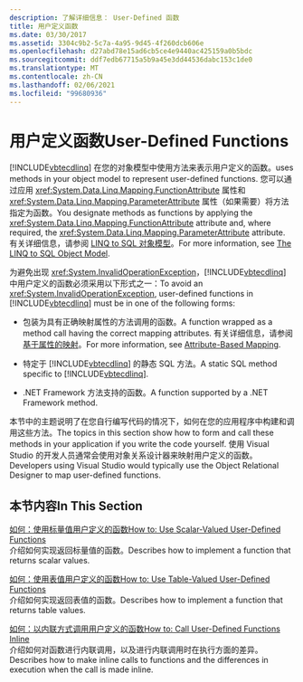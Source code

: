 ```yaml
---
description: 了解详细信息： User-Defined 函数
title: 用户定义函数
ms.date: 03/30/2017
ms.assetid: 3304c9b2-5c7a-4a95-9d45-4f260dcb606e
ms.openlocfilehash: d27abd78e15ad6cb5ce4e9440ac425159a0b5bdc
ms.sourcegitcommit: ddf7edb67715a5b9a45e3dd44536dabc153c1de0
ms.translationtype: MT
ms.contentlocale: zh-CN
ms.lasthandoff: 02/06/2021
ms.locfileid: "99680936"
---
```

# <a name="user-defined-functions"></a><span data-ttu-id="69f37-103">用户定义函数</span><span class="sxs-lookup"><span data-stu-id="69f37-103">User-Defined Functions</span></span>

[!INCLUDE[vbtecdlinq](../../../../../../includes/vbtecdlinq-md.md)] <span data-ttu-id="69f37-104">在您的对象模型中使用方法来表示用户定义的函数。</span><span class="sxs-lookup"><span data-stu-id="69f37-104">uses methods in your object model to represent user-defined functions.</span></span> <span data-ttu-id="69f37-105">您可以通过应用 <xref:System.Data.Linq.Mapping.FunctionAttribute> 属性和 <xref:System.Data.Linq.Mapping.ParameterAttribute> 属性（如果需要）将方法指定为函数。</span><span class="sxs-lookup"><span data-stu-id="69f37-105">You designate methods as functions by applying the <xref:System.Data.Linq.Mapping.FunctionAttribute> attribute and, where required, the <xref:System.Data.Linq.Mapping.ParameterAttribute> attribute.</span></span> <span data-ttu-id="69f37-106">有关详细信息，请参阅 [LINQ to SQL 对象模型](the-linq-to-sql-object-model.md)。</span><span class="sxs-lookup"><span data-stu-id="69f37-106">For more information, see [The LINQ to SQL Object Model](the-linq-to-sql-object-model.md).</span></span>  
  
 <span data-ttu-id="69f37-107">为避免出现 <xref:System.InvalidOperationException>，[!INCLUDE[vbtecdlinq](../../../../../../includes/vbtecdlinq-md.md)] 中用户定义的函数必须采用以下形式之一：</span><span class="sxs-lookup"><span data-stu-id="69f37-107">To avoid an <xref:System.InvalidOperationException>, user-defined functions in [!INCLUDE[vbtecdlinq](../../../../../../includes/vbtecdlinq-md.md)] must be in one of the following forms:</span></span>  
  
- <span data-ttu-id="69f37-108">包装为具有正确映射属性的方法调用的函数。</span><span class="sxs-lookup"><span data-stu-id="69f37-108">A function wrapped as a method call having the correct mapping attributes.</span></span> <span data-ttu-id="69f37-109">有关详细信息，请参阅 [基于属性的映射](attribute-based-mapping.md)。</span><span class="sxs-lookup"><span data-stu-id="69f37-109">For more information, see [Attribute-Based Mapping](attribute-based-mapping.md).</span></span>  
  
- <span data-ttu-id="69f37-110">特定于 [!INCLUDE[vbtecdlinq](../../../../../../includes/vbtecdlinq-md.md)] 的静态 SQL 方法。</span><span class="sxs-lookup"><span data-stu-id="69f37-110">A static SQL method specific to [!INCLUDE[vbtecdlinq](../../../../../../includes/vbtecdlinq-md.md)].</span></span>  
  
- <span data-ttu-id="69f37-111">.NET Framework 方法支持的函数。</span><span class="sxs-lookup"><span data-stu-id="69f37-111">A function supported by a .NET Framework method.</span></span>  
  
 <span data-ttu-id="69f37-112">本节中的主题说明了在您自行编写代码的情况下，如何在您的应用程序中构建和调用这些方法。</span><span class="sxs-lookup"><span data-stu-id="69f37-112">The topics in this section show how to form and call these methods in your application if you write the code yourself.</span></span> <span data-ttu-id="69f37-113">使用 Visual Studio 的开发人员通常会使用对象关系设计器来映射用户定义的函数。</span><span class="sxs-lookup"><span data-stu-id="69f37-113">Developers using Visual Studio would typically use the Object Relational Designer to map user-defined functions.</span></span>  
  
## <a name="in-this-section"></a><span data-ttu-id="69f37-114">本节内容</span><span class="sxs-lookup"><span data-stu-id="69f37-114">In This Section</span></span>  

 [<span data-ttu-id="69f37-115">如何：使用标量值用户定义的函数</span><span class="sxs-lookup"><span data-stu-id="69f37-115">How to: Use Scalar-Valued User-Defined Functions</span></span>](how-to-use-scalar-valued-user-defined-functions.md)  
 <span data-ttu-id="69f37-116">介绍如何实现返回标量值的函数。</span><span class="sxs-lookup"><span data-stu-id="69f37-116">Describes how to implement a function that returns scalar values.</span></span>  
  
 [<span data-ttu-id="69f37-117">如何：使用表值用户定义的函数</span><span class="sxs-lookup"><span data-stu-id="69f37-117">How to: Use Table-Valued User-Defined Functions</span></span>](how-to-use-table-valued-user-defined-functions.md)  
 <span data-ttu-id="69f37-118">介绍如何实现返回表值的函数。</span><span class="sxs-lookup"><span data-stu-id="69f37-118">Describes how to implement a function that returns table values.</span></span>  
  
 [<span data-ttu-id="69f37-119">如何：以内联方式调用用户定义的函数</span><span class="sxs-lookup"><span data-stu-id="69f37-119">How to: Call User-Defined Functions Inline</span></span>](how-to-call-user-defined-functions-inline.md)  
 <span data-ttu-id="69f37-120">介绍如何对函数进行内联调用，以及进行内联调用时在执行方面的差异。</span><span class="sxs-lookup"><span data-stu-id="69f37-120">Describes how to make inline calls to functions and the differences in execution when the call is made inline.</span></span>
